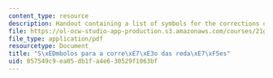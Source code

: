 ```yaml
---
content_type: resource
description: Handout containing a list of symbols for the corrections of essays.
file: https://ol-ocw-studio-app-production.s3.amazonaws.com/courses/21g-820-portuguese-advanced-conversation-and-composition-fall-2014/857549c9ea05db1fa4e630529f1063bf_MIT21G_820F14_simbolos.pdf
file_type: application/pdf
resourcetype: Document
title: "S\xEDmbolos para a corre\xE7\xE3o das reda\xE7\xF5es"
uid: 857549c9-ea05-db1f-a4e6-30529f1063bf
---
```

